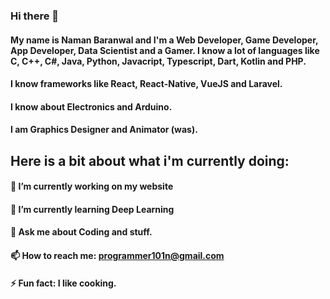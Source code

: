 ### Hi there 👋
#### My name is Naman Baranwal and I'm a Web Developer, Game Developer, App Developer, Data Scientist and a Gamer. I know a lot of languages like C, C++, C#, Java, Python, Javacript, Typescript, Dart, Kotlin and PHP.

#### I know frameworks like React, React-Native, VueJS and Laravel.

#### I know about Electronics and Arduino.

#### I am Graphics Designer and Animator (was).

## Here is a bit about what i'm currently doing:

#### 🔭 I’m currently working on my website
#### 🌱 I’m currently learning Deep Learning
#### 💬 Ask me about Coding and stuff.
#### 📫 How to reach me: programmer101n@gmail.com
#### ⚡ Fun fact: I like cooking.
